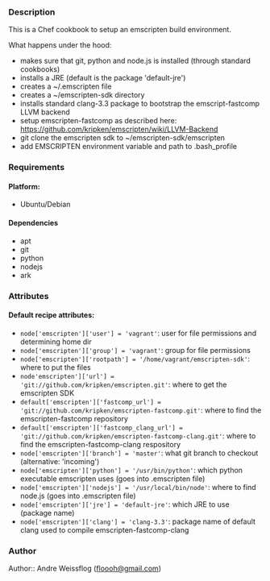 ### Description ###

This is a Chef cookbook to setup an emscripten build environment.

What happens under the hood:

* makes sure that git, python and node.js is installed (through standard cookbooks)
* installs a JRE (default is the package 'default-jre')
* creates a ~/.emscripten file
* creates a ~/emscripten-sdk directory 
* installs standard clang-3.3 package to bootstrap the emscript-fastcomp LLVM backend
* setup emscripten-fastcomp as described here: https://github.com/kripken/emscripten/wiki/LLVM-Backend
* git clone the emscripten sdk to ~/emscripten-sdk/emscripten
* add EMSCRIPTEN environment variable and path to .bash_profile

### Requirements ###
#### Platform: ####

* Ubuntu/Debian

#### Dependencies ####

* apt
* git
* python
* nodejs
* ark

### Attributes ###
#### Default recipe attributes: ####

* `node['emscripten']['user'] = 'vagrant'`: user for file permissions and determining home dir
* `node['emscripten']['group'] = 'vagrant'`: group for file permissions
* `node['emscripten']['rootpath'] = '/home/vagrant/emscripten-sdk'`: where to put the files
* `node'emscripten']['url'] = 'git://github.com/kripken/emscripten.git'`: where to get the emscripten SDK
* `default['emscripten']['fastcomp_url'] = 'git://github.com/kripken/emscripten-fastcomp.git'`: where to find the emscripten-fastcomp repository
* `default['emscripten']['fastcomp_clang_url'] = 'git://github.com/kripken/emscripten-fastcomp-clang.git'`: where to find the emscripten-fastcomp-clang respository
* `node['emscripten']['branch'] = 'master'`: what git branch to checkout (alternative: 'incoming')
* `node['emscripten']['python'] = '/usr/bin/python'`: which python executable emscripten uses (goes into .emscripten file)
* `node['emscripten']['nodejs'] = '/usr/local/bin/node'`: where to find node.js (goes into .emscripten file)
* `node['emscripten']['jre'] = 'default-jre'`: which JRE to use (package name)
* `node['emscripten']['clang'] = 'clang-3.3'`: package name of default clang used to compile emscripten-fastcomp-clang

### Author ####
Author:: Andre Weissflog (floooh@gmail.com)
